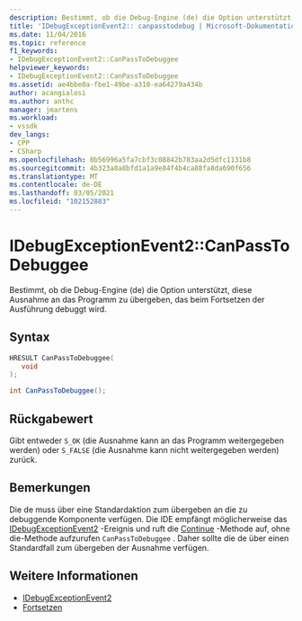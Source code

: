 ```yaml
---
description: Bestimmt, ob die Debug-Engine (de) die Option unterstützt, diese Ausnahme an das Programm zu übergeben, das beim Fortsetzen der Ausführung debuggt wird.
title: 'IDebugExceptionEvent2:: canpasstodebug | Microsoft-Dokumentation'
ms.date: 11/04/2016
ms.topic: reference
f1_keywords:
- IDebugExceptionEvent2::CanPassToDebuggee
helpviewer_keywords:
- IDebugExceptionEvent2::CanPassToDebuggee
ms.assetid: ae4bbe0a-fbe1-49be-a310-ea64279a434b
author: acangialosi
ms.author: anthc
manager: jmartens
ms.workload:
- vssdk
dev_langs:
- CPP
- CSharp
ms.openlocfilehash: 0b56996a5fa7cbf3c08842b783aa2d5dfc1131b8
ms.sourcegitcommit: 4b323a8a8bfd1a1a9e84f4b4ca88fa8da690f656
ms.translationtype: MT
ms.contentlocale: de-DE
ms.lasthandoff: 03/05/2021
ms.locfileid: "102152883"
---
```

# <a name="idebugexceptionevent2canpasstodebuggee"></a>IDebugExceptionEvent2::CanPassToDebuggee
Bestimmt, ob die Debug-Engine (de) die Option unterstützt, diese Ausnahme an das Programm zu übergeben, das beim Fortsetzen der Ausführung debuggt wird.

## <a name="syntax"></a>Syntax

```cpp
HRESULT CanPassToDebuggee(
   void
);
```

```csharp
int CanPassToDebuggee();
```

## <a name="return-value"></a>Rückgabewert
 Gibt entweder `S_OK` (die Ausnahme kann an das Programm weitergegeben werden) oder `S_FALSE` (die Ausnahme kann nicht weitergegeben werden) zurück.

## <a name="remarks"></a>Bemerkungen
 Die de muss über eine Standardaktion zum übergeben an die zu debuggende Komponente verfügen. Die IDE empfängt möglicherweise das [IDebugExceptionEvent2](../../../extensibility/debugger/reference/idebugexceptionevent2.md) -Ereignis und ruft die [Continue](../../../extensibility/debugger/reference/idebugprocess3-continue.md) -Methode auf, ohne die-Methode aufzurufen `CanPassToDebuggee` . Daher sollte die de über einen Standardfall zum übergeben der Ausnahme verfügen.

## <a name="see-also"></a>Weitere Informationen
- [IDebugExceptionEvent2](../../../extensibility/debugger/reference/idebugexceptionevent2.md)
- [Fortsetzen](../../../extensibility/debugger/reference/idebugprocess3-continue.md)
